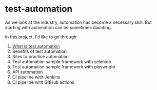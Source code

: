 # test-automation

As we look at the industry, automation has become a necessary skill. But starting with automation can be sometimes daunting.

In this project, I'd like to go through:

1. [What is test automation](01-test-automation.md)
2. Benefits of test automation
3. Sites to practice automation
4. Test automation sample framework with selenide
5. Test automation sample framework with playwright
6. API automation
7. CI pipeline with Jenkins
8. CI pipeline with GitHub actions